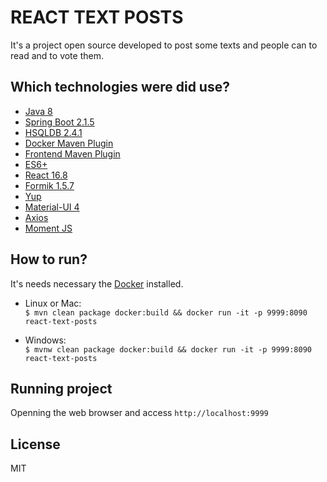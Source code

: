 # REACT TEXT POSTS
It's a project open source developed to post some texts and people can to read and to vote them.

## Which technologies were did use?
* [Java 8](https://www.java.com/pt_BR/download/faq/java8.xml)
* [Spring Boot 2.1.5](https://github.com/spring-projects/spring-boot)
* [HSQLDB 2.4.1](http://hsqldb.org/)
* [Docker Maven Plugin](https://github.com/spotify/docker-maven-plugin)
* [Frontend Maven Plugin](https://github.com/eirslett/frontend-maven-plugin)
* [ES6+](https://www.ecma-international.org/ecma-262/6.0/)
* [React 16.8](https://github.com/facebook/react/)
* [Formik 1.5.7](https://github.com/jaredpalmer/formik)
* [Yup](https://github.com/jquense/yup)
* [Material-UI 4](https://material-ui.com/)
* [Axios](https://github.com/axios/axios)
* [Moment JS](https://momentjs.com/)

## How to run?
It's needs necessary the [Docker](https://docs.docker.com) installed.

* Linux or Mac:  
```$ mvn clean package docker:build && docker run -it -p 9999:8090 react-text-posts```  

* Windows:  
```$ mvnw clean package docker:build && docker run -it -p 9999:8090 react-text-posts```  

## Running project
Openning the web browser and access ```http://localhost:9999```

## License
MIT

